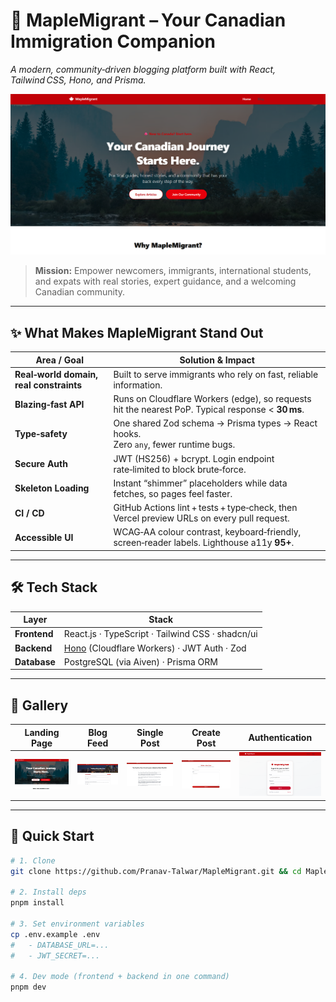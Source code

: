 # 🍁 MapleMigrant – Your Canadian Immigration Companion  
*A modern, community‑driven blogging platform built with React, Tailwind CSS, Hono, and Prisma.*

![](./assets/Banner.png)

> **Mission:** Empower newcomers, immigrants, international students, and expats with real stories, expert guidance, and a welcoming Canadian community.

---

## ✨ What Makes MapleMigrant Stand Out
| Area / Goal           | Solution & Impact                                                                                 |
| --------------------- | -------------------------------------------------------------------------------------------------- |
|**Real‑world domain, real constraints**  | Built to serve immigrants who rely on fast, reliable information.                |
| **Blazing‑fast API**  | Runs on Cloudflare Workers (edge), so requests hit the nearest PoP. Typical response < **30 ms**.  |
| **Type‑safety**       | One shared Zod schema → Prisma types → React hooks. <br>Zero `any`, fewer runtime bugs.            |
| **Secure Auth**       | JWT (HS256) + bcrypt. Login endpoint rate‑limited to block brute‑force.                            |
| **Skeleton Loading** | Instant “shimmer” placeholders while data fetches, so pages feel faster. |
| **CI / CD**           | GitHub Actions lint + tests + type‑check, then Vercel preview URLs on every pull request.          |
| **Accessible UI**     | WCAG‑AA colour contrast, keyboard‑friendly, screen‑reader labels. Lighthouse a11y **95+**.         |

---

## 🛠️ Tech Stack
| Layer            | Stack                                                                                                      |
| ---------------- | ---------------------------------------------------------------------------------------------------------- |
| **Frontend**     | React.js · TypeScript · Tailwind CSS · shadcn/ui                                                    |
| **Backend**      | [Hono](https://hono.dev/) (Cloudflare Workers) · JWT Auth · Zod                                                   |
| **Database**     | PostgreSQL (via Aiven) · Prisma ORM                                                                         |

---

## 📸 Gallery
| Landing Page | Blog Feed | Single Post | Create Post | Authentication |
| ------------ | --------- | ----------- | ----------- | -------------- |
| ![](./assets/Landing.png) | ![](./assets/Blogs.png) | ![](./assets/SingleBlog.png) | ![](./assets/Create.png) |  ![](./assets/Signin.png) |


---

## 🚀 Quick Start

```bash
# 1. Clone
git clone https://github.com/Pranav-Talwar/MapleMigrant.git && cd MapleMigrant

# 2. Install deps
pnpm install

# 3. Set environment variables
cp .env.example .env
#   - DATABASE_URL=...
#   - JWT_SECRET=...

# 4. Dev mode (frontend + backend in one command)
pnpm dev
